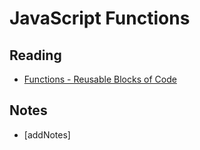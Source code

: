 # JavaScript Functions

## Reading

* [Functions - Reusable Blocks of Code](https://developer.mozilla.org/en-US/docs/Learn/JavaScript/Building_blocks/Functions)

## Notes

* [addNotes]
